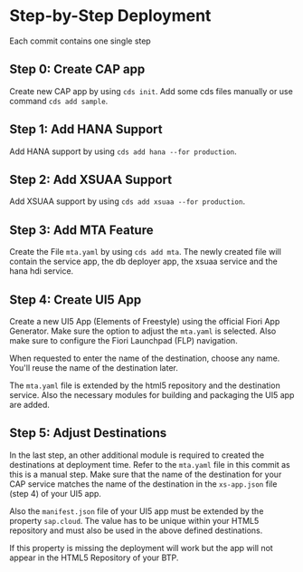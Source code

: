 # Step-by-Step Deployment

Each commit contains one single step

## Step 0: Create CAP app
Create new CAP app by using `cds init`. Add some cds files manually or use command `cds add sample`.

## Step 1: Add HANA Support
Add HANA support by using `cds add hana --for production`.

## Step 2: Add XSUAA Support
Add XSUAA support by using `cds add xsuaa --for production`.

## Step 3: Add MTA Feature
Create the File `mta.yaml` by using `cds add mta`. The newly created file will contain the service app, the db deployer app, the xsuaa service and the hana hdi service.

## Step 4: Create UI5 App
Create a new UI5 App (Elements of Freestyle) using the official Fiori App Generator. Make sure the option to adjust the `mta.yaml` is selected. Also make sure to configure the Fiori Launchpad (FLP) navigation.

When requested to enter the name of the destination, choose any name. You'll reuse the name of the destination later.

The `mta.yaml` file is extended by the html5 repository and the destination service. Also the necessary modules for building and packaging the UI5 app are added.

## Step 5: Adjust Destinations
In the last step, an other additional module is required to created the destinations at deployment time. Refer to the `mta.yaml` file in this commit as this is a manual step. Make sure that the name of the destination for your CAP service matches the name of the destination in the `xs-app.json` file (step 4) of your UI5 app.

Also the `manifest.json` file of your UI5 app must be extended by the property `sap.cloud`. The value has to be unique within your HTML5 repository and must also be used in the above defined destinations. 

If this property is missing the deployment will work but the app will not appear in the HTML5 Repository of your BTP.